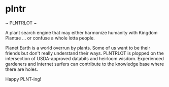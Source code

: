 # plntr

~ PLNTRLOT ~

A plant search engine that may either harmonize humanity with Kingdom Plantae ... or confuse a whole lotta people.

Planet Earth is a world overrun by plants. Some of us want to be their friends but don't really understand their ways.
PLNTRLOT is plopped on the intersection of USDA-approved databits and heirloom wisdom. Experienced gardeners and internet surfers can contribute to the knowledge base where there are holes. 

Happy PLNT-ing!


